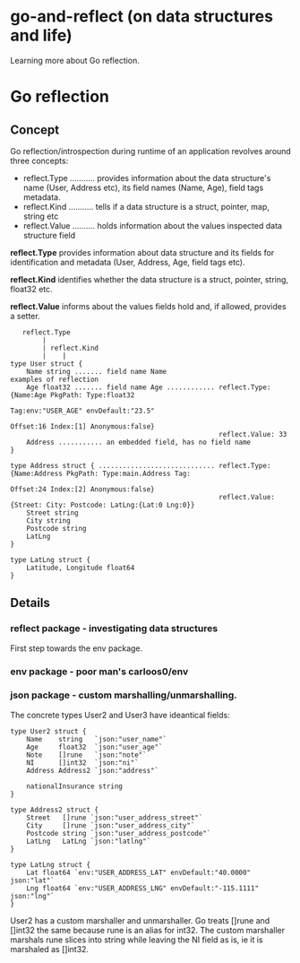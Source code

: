 # go-and-reflect (on data structures and life)

Learning more about Go reflection.

# Go reflection

## Concept

Go reflection/introspection during runtime of an application revolves around three concepts:

- reflect.Type ........... provides information about the data structure's name (User, Address etc), its field names
                           (Name, Age), field tags metadata.
- reflect.Kind ........... tells if a data structure is a struct, pointer, map, string etc
- reflect.Value .......... holds information about the values inspected data structure field

**reflect.Type** provides information about data structure and its fields for identification and metadata
                 (User, Address, Age, field tags etc).

**reflect.Kind** identifies whether the data structure is a struct, pointer, string, float32 etc.

**reflect.Value** informs about the values fields hold and, if allowed, provides a setter.

```
   reflect.Type
        |
        | reflect.Kind
        |    |
type User struct {
    Name string ....... field name Name                            examples of reflection
    Age float32 ....... field name Age ............ reflect.Type:  {Name:Age PkgPath: Type:float32
                                                                   Tag:env:"USER_AGE" envDefault:"23.5"
                                                                   Offset:16 Index:[1] Anonymous:false}
                                                    reflect.Value: 33
    Address ........... an embedded field, has no field name
}

type Address struct { ............................. reflect.Type:  {Name:Address PkgPath: Type:main.Address Tag:
                                                                   Offset:24 Index:[2] Anonymous:false}
                                                    reflect.Value: {Street: City: Postcode: LatLng:{Lat:0 Lng:0}}
    Street string
    City string
    Postcode string
    LatLng
}

type LatLng struct {
    Latitude, Longitude float64
}
```

## Details

### reflect package - investigating data structures

First step towards the env package.

### env package - poor man's carloos0/env

### json package - custom marshalling/unmarshalling.

The concrete types User2 and User3 have ideantical fields:

```
type User2 struct {
	Name    string   `json:"user_name"`
	Age     float32  `json:"user_age"`
	Note    []rune   `json:"note"`
	NI      []int32  `json:"ni"`
	Address Address2 `json:"address"`

	nationalInsurance string
}

type Address2 struct {
	Street   []rune `json:"user_address_street"`
	City     []rune `json:"user_address_city"`
	Postcode string `json:"user_address_postcode"`
	LatLng   LatLng `json:"latlng"`
}

type LatLng struct {
	Lat float64 `env:"USER_ADDRESS_LAT" envDefault:"40.0000" json:"lat"`
	Lng float64 `env:"USER_ADDRESS_LNG" envDefault:"-115.1111" json:"lng"`
}
```

User2 has a custom marshaller and unmarshaller.
Go treats []rune and []int32 the same because rune is an alias for int32. The custom marshaller marshals rune slices into string while leaving the NI field as is, ie it is marshaled as []int32.

